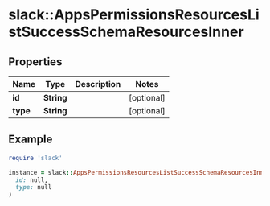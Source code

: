 # slack::AppsPermissionsResourcesListSuccessSchemaResourcesInner

## Properties

| Name | Type | Description | Notes |
| ---- | ---- | ----------- | ----- |
| **id** | **String** |  | [optional] |
| **type** | **String** |  | [optional] |

## Example

```ruby
require 'slack'

instance = slack::AppsPermissionsResourcesListSuccessSchemaResourcesInner.new(
  id: null,
  type: null
)
```

